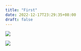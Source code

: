 ```yaml
---
title: "First"
date: 2022-12-17T23:29:35+08:00
draft: false
---
```


![](https://h1hot.xyz/uploads/052322-f6d4b6b6465c8bd4f0e608334160bf16/01.jpg)

![](https://www.sexytitspic.com/th/galleries/8/194/8_534.jpg)

